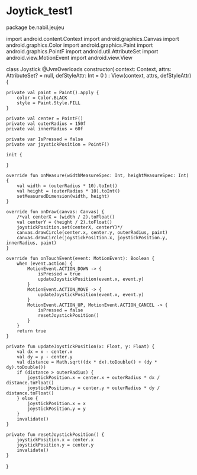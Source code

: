 # Joytick_test1


package be.nabil.jeujeu

import android.content.Context
import android.graphics.Canvas
import android.graphics.Color
import android.graphics.Paint
import android.graphics.PointF
import android.util.AttributeSet
import android.view.MotionEvent
import android.view.View

class Joystick @JvmOverloads constructor(
    context: Context,
    attrs: AttributeSet? = null,
    defStyleAttr: Int = 0
) : View(context, attrs, defStyleAttr) {

    private val paint = Paint().apply {
        color = Color.BLACK
        style = Paint.Style.FILL
    }

    private val center = PointF()
    private val outerRadius = 150f
    private val innerRadius = 60f

    private var IsPressed = false
    private var joystickPosition = PointF()

    init {

    }

    override fun onMeasure(widthMeasureSpec: Int, heightMeasureSpec: Int) {
        val width = (outerRadius * 10).toInt()
        val height = (outerRadius * 10).toInt()
        setMeasuredDimension(width, height)
    }

    override fun onDraw(canvas: Canvas) {
        /*val centerX = (width / 2).toFloat()
        val centerY = (height / 2).toFloat()
        joystickPosition.set(centerX, centerY)*/
        canvas.drawCircle(center.x, center.y, outerRadius, paint)
        canvas.drawCircle(joystickPosition.x, joystickPosition.y, innerRadius, paint)
    }

    override fun onTouchEvent(event: MotionEvent): Boolean {
        when (event.action) {
            MotionEvent.ACTION_DOWN -> {
                isPressed = true
                updateJoystickPosition(event.x, event.y)
            }
            MotionEvent.ACTION_MOVE -> {
                updateJoystickPosition(event.x, event.y)
            }
            MotionEvent.ACTION_UP, MotionEvent.ACTION_CANCEL -> {
                isPressed = false
                resetJoystickPosition()
            }
        }
        return true
    }

    private fun updateJoystickPosition(x: Float, y: Float) {
        val dx = x - center.x
        val dy = y - center.y
        val distance = Math.sqrt((dx * dx).toDouble() + (dy * dy).toDouble())
        if (distance > outerRadius) {
            joystickPosition.x = center.x + outerRadius * dx / distance.toFloat()
            joystickPosition.y = center.y + outerRadius * dy / distance.toFloat()
        } else {
            joystickPosition.x = x
            joystickPosition.y = y
        }
        invalidate()
    }

    private fun resetJoystickPosition() {
        joystickPosition.x = center.x
        joystickPosition.y = center.y
        invalidate()
    }
}
